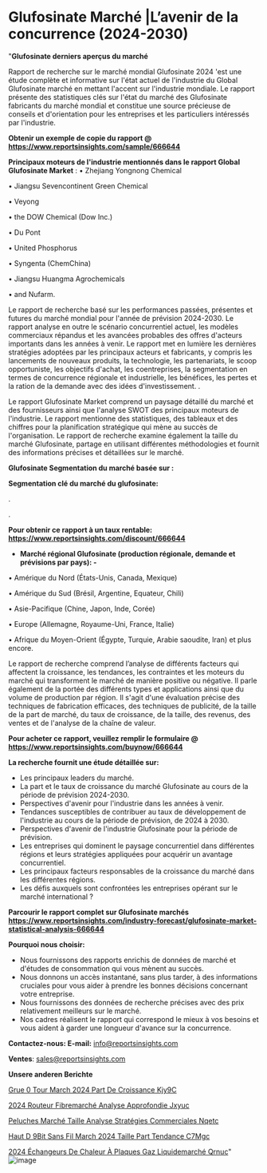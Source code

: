 # Glufosinate Marché |L’avenir de la concurrence (2024-2030)

"<strong>Glufosinate derniers aperçus du marché</strong>

Rapport de recherche sur le marché mondial Glufosinate 2024 'est une étude complète et informative sur l'état actuel de l'industrie du Global Glufosinate marché en mettant l'accent sur l'industrie mondiale. Le rapport présente des statistiques clés sur l'état du marché des Glufosinate fabricants du marché mondial et constitue une source précieuse de conseils et d'orientation pour les entreprises et les particuliers intéressés par l'industrie.

<strong>Obtenir un exemple de copie du rapport @ <a href=https://www.reportsinsights.com/sample/666644>https://www.reportsinsights.com/sample/666644</a></strong>

<strong>Principaux moteurs de l'industrie mentionnés dans le rapport Global Glufosinate Market</strong> :
• Zhejiang Yongnong Chemical

• Jiangsu Sevencontinent Green Chemical

• Veyong

• the DOW Chemical (Dow Inc.)

• Du Pont

• United Phosphorus

• Syngenta (ChemChina)

• Jiangsu Huangma Agrochemicals

• and Nufarm.

Le rapport de recherche basé sur les performances passées, présentes et futures du marché mondial pour l'année de prévision 2024-2030. Le rapport analyse en outre le scénario concurrentiel actuel, les modèles commerciaux répandus et les avancées probables des offres d'acteurs importants dans les années à venir. Le rapport met en lumière les dernières stratégies adoptées par les principaux acteurs et fabricants, y compris les lancements de nouveaux produits, la technologie, les partenariats, le scoop opportuniste, les objectifs d'achat, les coentreprises, la segmentation en termes de concurrence régionale et industrielle, les bénéfices, les pertes et la ration de la demande avec des idées d'investissement. .

Le rapport Glufosinate Market comprend un paysage détaillé du marché et des fournisseurs ainsi que l'analyse SWOT des principaux moteurs de l'industrie. Le rapport mentionne des statistiques, des tableaux et des chiffres pour la planification stratégique qui mène au succès de l'organisation. Le rapport de recherche examine également la taille du marché Glufosinate, partage en utilisant différentes méthodologies et fournit des informations précises et détaillées sur le marché.

<strong>Glufosinate Segmentation du marché basée sur :</strong>

<strong> Segmentation clé du marché du glufosinate: </strong>

.

.

<strong>Pour obtenir ce rapport à un taux rentable: <a href=https://www.reportsinsights.com/discount/666644>https://www.reportsinsights.com/discount/666644</a></strong>
<ul>
  <li><strong>Marché régional Glufosinate (production régionale, demande et prévisions par pays): -</strong></li>
</ul>
• Amérique du Nord (États-Unis, Canada, Mexique)

• Amérique du Sud (Brésil, Argentine, Equateur, Chili)

• Asie-Pacifique (Chine, Japon, Inde, Corée)

• Europe (Allemagne, Royaume-Uni, France, Italie)

• Afrique du Moyen-Orient (Égypte, Turquie, Arabie saoudite, Iran) et plus encore.

Le rapport de recherche comprend l’analyse de différents facteurs qui affectent la croissance, les tendances, les contraintes et les moteurs du marché qui transforment le marché de manière positive ou négative. Il parle également de la portée des différents types et applications ainsi que du volume de production par région. Il s'agit d'une évaluation précise des techniques de fabrication efficaces, des techniques de publicité, de la taille de la part de marché, du taux de croissance, de la taille, des revenus, des ventes et de l'analyse de la chaîne de valeur.

<strong>Pour acheter ce rapport, veuillez remplir le formulaire @   <a href=https://www.reportsinsights.com/buynow/666644>https://www.reportsinsights.com/buynow/666644</a></strong>

<strong>La recherche fournit une étude détaillée sur:</strong>
<ul>
  <li>Les principaux leaders du marché.</li>
  <li>La part et le taux de croissance du marché Glufosinate au cours de la période de prévision 2024-2030.</li>
  <li>Perspectives d'avenir pour l'industrie dans les années à venir.</li>
  <li>Tendances susceptibles de contribuer au taux de développement de l'industrie au cours de la période de prévision, de 2024 à 2030.</li>
  <li>Perspectives d'avenir de l'industrie Glufosinate pour la période de prévision.</li>
  <li>Les entreprises qui dominent le paysage concurrentiel dans différentes régions et leurs stratégies appliquées pour acquérir un avantage concurrentiel.</li>
  <li>Les principaux facteurs responsables de la croissance du marché dans les différentes régions.</li>
  <li>Les défis auxquels sont confrontées les entreprises opérant sur le marché international ?</li>
</ul>

<strong>Parcourir le rapport complet sur Glufosinate marchés <a href=https://www.reportsinsights.com/industry-forecast/glufosinate-market-statistical-analysis-666644>https://www.reportsinsights.com/industry-forecast/glufosinate-market-statistical-analysis-666644</a></strong>

<strong>Pourquoi nous choisir:</strong>
<ul>
  <li>Nous fournissons des rapports enrichis de données de marché et d'études de consommation qui vous mènent au succès.</li>
  <li>Nous donnons un accès instantané, sans plus tarder, à des informations cruciales pour vous aider à prendre les bonnes décisions concernant votre entreprise.</li>
  <li>Nous fournissons des données de recherche précises avec des prix relativement meilleurs sur le marché.</li>
  <li>Nos cadres réalisent le rapport qui correspond le mieux à vos besoins et vous aident à garder une longueur d'avance sur la concurrence.</li>
</ul>
<strong>Contactez-nous:
</strong><strong>E-mail:</strong> <a href=mailto:info@reportsinsights.com>info@reportsinsights.com</a>

<strong>Ventes</strong>: <a href=mailto:sales@reportsinsights.com>sales@reportsinsights.com</a>

<strong>Unsere anderen Berichte</strong>

<a href=https://www.linkedin.com/pulse/grue-%C3%A0-tour-march%C3%A9-2024-part-de-croissance-kjy9c/>Grue  0 Tour March 2024 Part De Croissance Kjy9C</a>

<a href=https://www.linkedin.com/pulse/2024-routeur-fibremarché-analyse-approfondie-jxyuc/>2024 Routeur Fibremarché Analyse Approfondie Jxyuc</a>

<a href=https://www.linkedin.com/pulse/peluches-marché-taille-analyse-stratégies-commerciales-nqetc/>Peluches Marché Taille Analyse Stratégies Commerciales Nqetc</a>

<a href=https://www.linkedin.com/pulse/haut-d%C3%A9bit-sans-fil-march%C3%A9-2024-taille-part-tendance-c7mgc/>Haut D 9Bit Sans Fil March 2024 Taille Part Tendance C7Mgc</a>

<a href=https://www.linkedin.com/pulse/2024-échangeurs-de-chaleur-à-plaques-gaz-liquidemarché-qrnuc/>2024 Échangeurs De Chaleur À Plaques Gaz Liquidemarché Qrnuc</a>"
![image](https://github.com/daminid12/RImarketreport/assets/158430485/a8648cdc-eee3-4bda-b4c4-71a204d61f40)
